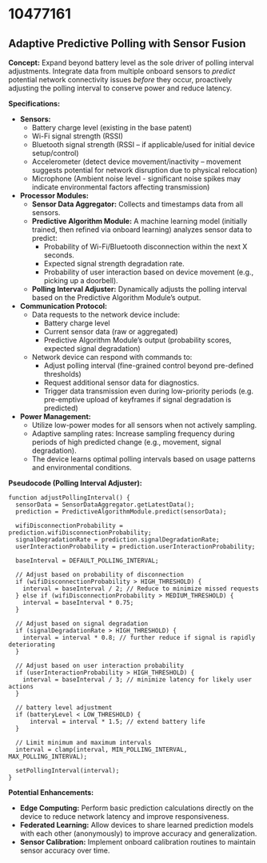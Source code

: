 # 10477161

## Adaptive Predictive Polling with Sensor Fusion

**Concept:** Expand beyond battery level as the sole driver of polling interval adjustments. Integrate data from multiple onboard sensors to *predict* potential network connectivity issues *before* they occur, proactively adjusting the polling interval to conserve power and reduce latency.

**Specifications:**

*   **Sensors:**
    *   Battery charge level (existing in the base patent)
    *   Wi-Fi signal strength (RSSI)
    *   Bluetooth signal strength (RSSI – if applicable/used for initial device setup/control)
    *   Accelerometer (detect device movement/inactivity – movement suggests potential for network disruption due to physical relocation)
    *   Microphone (Ambient noise level - significant noise spikes may indicate environmental factors affecting transmission)
*   **Processor Modules:**
    *   **Sensor Data Aggregator:** Collects and timestamps data from all sensors.
    *   **Predictive Algorithm Module:** A machine learning model (initially trained, then refined via onboard learning) analyzes sensor data to predict:
        *   Probability of Wi-Fi/Bluetooth disconnection within the next X seconds.
        *   Expected signal strength degradation rate.
        *   Probability of user interaction based on device movement (e.g., picking up a doorbell).
    *   **Polling Interval Adjuster:** Dynamically adjusts the polling interval based on the Predictive Algorithm Module’s output.
*   **Communication Protocol:**
    *   Data requests to the network device include:
        *   Battery charge level
        *   Current sensor data (raw or aggregated)
        *   Predictive Algorithm Module’s output (probability scores, expected signal degradation)
    *   Network device can respond with commands to:
        *   Adjust polling interval (fine-grained control beyond pre-defined thresholds)
        *   Request additional sensor data for diagnostics.
        *   Trigger data transmission even during low-priority periods (e.g. pre-emptive upload of keyframes if signal degradation is predicted)
*   **Power Management:**
    *   Utilize low-power modes for all sensors when not actively sampling.
    *   Adaptive sampling rates: Increase sampling frequency during periods of high predicted change (e.g., movement, signal degradation).
    *   The device learns optimal polling intervals based on usage patterns and environmental conditions.

**Pseudocode (Polling Interval Adjuster):**

```
function adjustPollingInterval() {
  sensorData = SensorDataAggregator.getLatestData();
  prediction = PredictiveAlgorithmModule.predict(sensorData);

  wifiDisconnectionProbability = prediction.wifiDisconnectionProbability;
  signalDegradationRate = prediction.signalDegradationRate;
  userInteractionProbability = prediction.userInteractionProbability;

  baseInterval = DEFAULT_POLLING_INTERVAL;

  // Adjust based on probability of disconnection
  if (wifiDisconnectionProbability > HIGH_THRESHOLD) {
    interval = baseInterval / 2; // Reduce to minimize missed requests
  } else if (wifiDisconnectionProbability > MEDIUM_THRESHOLD) {
    interval = baseInterval * 0.75;
  }

  // Adjust based on signal degradation
  if (signalDegradationRate > HIGH_THRESHOLD) {
    interval = interval * 0.8; // further reduce if signal is rapidly deteriorating
  }

  // Adjust based on user interaction probability
  if (userInteractionProbability > HIGH_THRESHOLD) {
    interval = baseInterval / 3; // minimize latency for likely user actions
  }

  // battery level adjustment
  if (batteryLevel < LOW_THRESHOLD) {
      interval = interval * 1.5; // extend battery life
  }

  // Limit minimum and maximum intervals
  interval = clamp(interval, MIN_POLLING_INTERVAL, MAX_POLLING_INTERVAL);

  setPollingInterval(interval);
}

```

**Potential Enhancements:**

*   **Edge Computing:** Perform basic prediction calculations directly on the device to reduce network latency and improve responsiveness.
*   **Federated Learning:** Allow devices to share learned prediction models with each other (anonymously) to improve accuracy and generalization.
*   **Sensor Calibration:** Implement onboard calibration routines to maintain sensor accuracy over time.